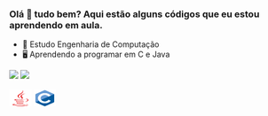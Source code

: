 ### Olá 👋 tudo bem? Aqui estão alguns códigos que eu estou aprendendo em aula. 

- 🏫 Estudo Engenharia de Computação
- 🖥️ Aprendendo a programar em C e Java

<picture>
  <source
    height=150 align="" srcset="https://github-readme-stats.vercel.app/api?username=inmartins&show_icons=true&theme=radical"
    media="(prefers-color-scheme: dark)"
  />
  <source
    srcset="https://github-readme-stats.vercel.app/api?username=inmartins&show_icons=true"
    media="(prefers-color-scheme: light), (prefers-color-scheme: no-preference)"
  />
  <img src="https://github-readme-stats.vercel.app/api?username=inmartins&show_icons=true" />
</picture>
<a href="https://github.com/inmartins/convoychat">
  <img height=150 align="" src="https://github-readme-stats.vercel.app/api/top-langs?username=inmartins&layout=compact&langs_count=8&card_width=200&theme=radical" />
</a>
<div style="display: inline_block"><br>
  <img align="center" alt="Bela-Java" height="30" width="40" src="https://raw.githubusercontent.com/devicons/devicon/master/icons/java/java-plain.svg">
  <img align="center" alt="Bela-C" height="30" width="40" src="https://raw.githubusercontent.com/devicons/devicon/master/icons/c/c-original.svg">
</div>
  
  ##
  

 

